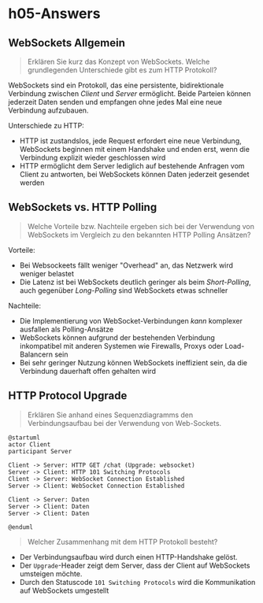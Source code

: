 # h05-Answers

## WebSockets Allgemein

> Erklären Sie kurz das Konzept von WebSockets. Welche grundlegenden Unterschiede gibt es zum HTTP Protokoll?

WebSockets sind ein Protokoll, das eine persistente, bidirektionale Verbindung zwischen _Client_ und _Server_ ermöglicht. Beide Parteien können jederzeit Daten senden und empfangen ohne jedes Mal eine neue Verbindung aufzubauen.

Unterschiede zu HTTP:

-   HTTP ist zustandslos, jede Request erfordert eine neue Verbindung, WebSockets beginnen mit einem Handshake und enden erst, wenn die Verbindung explizit wieder geschlossen wird
-   HTTP ermöglicht dem Server lediglich auf bestehende Anfragen vom Client zu antworten, bei WebSockets können Daten jederzeit gesendet werden

## WebSockets vs. HTTP Polling

> Welche Vorteile bzw. Nachteile ergeben sich bei der Verwendung von WebSockets im Vergleich zu den bekannten HTTP Polling Ansätzen?

Vorteile:

-   Bei Websockeets fällt weniger "Overhead" an, das Netzwerk wird weniger belastet
-   Die Latenz ist bei WebSockets deutlich geringer als beim _Short-Polling_, auch gegenüber _Long-Polling_ sind WebSockets etwas schneller

Nachteile:

-   Die Implementierung von WebSocket-Verbindungen _kann_ komplexer ausfallen als Polling-Ansätze
-   WebSockets können aufgrund der bestehenden Verbindung inkompatibel mit anderen Systemen wie Firewalls, Proxys oder Load-Balancern sein
-   Bei sehr geringer Nutzung können WebSockets ineffizient sein, da die Verbindung dauerhaft offen gehalten wird

## HTTP Protocol Upgrade

> Erklären Sie anhand eines Sequenzdiagramms den Verbindungsaufbau bei der Verwendung von Web-Sockets.

```plantuml
@startuml
actor Client
participant Server

Client -> Server: HTTP GET /chat (Upgrade: websocket)
Server -> Client: HTTP 101 Switching Protocols
Client -> Server: WebSocket Connection Established
Server -> Client: WebSocket Connection Established

Client -> Server: Daten
Server -> Client: Daten
Server -> Client: Daten

@enduml
```

> Welcher Zusammenhang mit dem HTTP Protokoll besteht?

-   Der Verbindungsaufbau wird durch einen HTTP-Handshake gelöst.
-   Der `Upgrade`-Header zeigt dem Server, dass der Client auf WebSockets umsteigen möchte.
-   Durch den Statuscode `101 Switching Protocols` wird die Kommunikation auf WebSockets umgestellt
